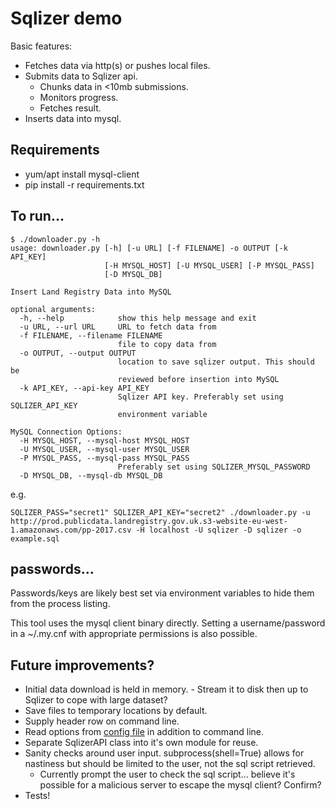 # Sqlizer demo

Basic features:

* Fetches data via http(s) or pushes local files.
* Submits data to Sqlizer api.
  * Chunks data in \<10mb submissions.
  * Monitors progress.
  * Fetches result.
* Inserts data into mysql.

## Requirements
* yum/apt install mysql-client
* pip install -r requirements.txt

## To run...
```
$ ./downloader.py -h
usage: downloader.py [-h] [-u URL] [-f FILENAME] -o OUTPUT [-k API_KEY]
                     [-H MYSQL_HOST] [-U MYSQL_USER] [-P MYSQL_PASS]
                     [-D MYSQL_DB]

Insert Land Registry Data into MySQL

optional arguments:
  -h, --help            show this help message and exit
  -u URL, --url URL     URL to fetch data from
  -f FILENAME, --filename FILENAME
                        file to copy data from
  -o OUTPUT, --output OUTPUT
                        location to save sqlizer output. This should be
                        reviewed before insertion into MySQL
  -k API_KEY, --api-key API_KEY
                        Sqlizer API key. Preferably set using SQLIZER_API_KEY
                        environment variable

MySQL Connection Options:
  -H MYSQL_HOST, --mysql-host MYSQL_HOST
  -U MYSQL_USER, --mysql-user MYSQL_USER
  -P MYSQL_PASS, --mysql-pass MYSQL_PASS
                        Preferably set using SQLIZER_MYSQL_PASSWORD
  -D MYSQL_DB, --mysql-db MYSQL_DB
```
e.g.
```
SQLIZER_PASS="secret1" SQLIZER_API_KEY="secret2" ./downloader.py -u http://prod.publicdata.landregistry.gov.uk.s3-website-eu-west-1.amazonaws.com/pp-2017.csv -H localhost -U sqlizer -D sqlizer -o example.sql
```

## passwords...
Passwords/keys are likely best set via environment variables to hide them from the process listing.

This tool uses the mysql client binary directly. Setting a username/password in a ~/.my.cnf with appropriate permissions is also possible.

## Future improvements?
* Initial data download is held in memory. - Stream it to disk then up to Sqlizer to cope with large dataset?
* Save files to temporary locations by default.
* Supply header row on command line.
* Read options from [config file](https://docs.python.org/3.5/library/configparser.html) in addition to command line.
* Separate SqlizerAPI class into it's own module for reuse.
* Sanity checks around user input. subprocess(shell=True) allows for nastiness but should be limited to the user, not the sql script retrieved.
  * Currently prompt the user to check the sql script... believe it's possible for a malicious server to escape the mysql client? Confirm?
* Tests!
